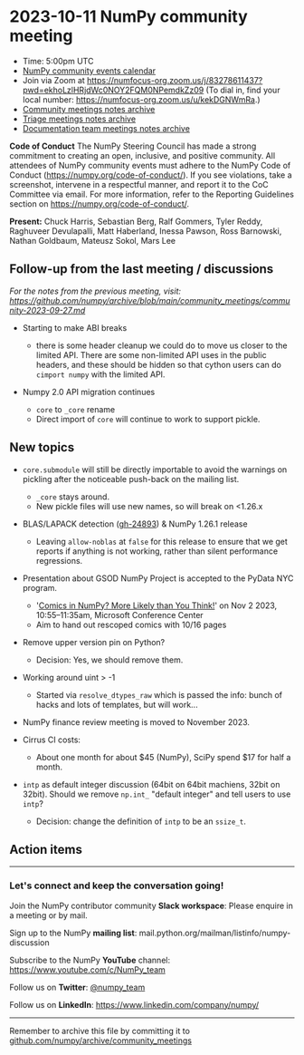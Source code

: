 # 2023-10-11 NumPy community meeting

- Time: 5:00pm UTC
- [NumPy community events calendar](https://scientific-python.org/calendars/)
- Join via Zoom at https://numfocus-org.zoom.us/j/83278611437?pwd=ekhoLzlHRjdWc0NOY2FQM0NPemdkZz09 (To dial in, find your local number: https://numfocus-org.zoom.us/u/kekDGNWmRa.)
- [Community meetings notes archive](https://github.com/numpy/archive/tree/main/community_meetings)
- [Triage meetings notes archive](https://github.com/numpy/archive/tree/master/triage_meetings)
- [Documentation team meetings notes archive](https://github.com/numpy/archive/tree/main/docs_team_meetings)

**Code of Conduct**
The NumPy Steering Council has made a strong commitment to creating an open, inclusive, and positive community. 
All attendees of NumPy community events must adhere to the NumPy Code of Conduct (https://numpy.org/code-of-conduct/). 
If you see violations, take a screenshot, intervene in a respectful manner, and report it to the CoC Committee via email. For more information, refer to the Reporting Guidelines section on https://numpy.org/code-of-conduct/.

**Present:** Chuck Harris, Sebastian Berg, Ralf Gommers, Tyler Reddy, Raghuveer Devulapalli, Matt Haberland, Inessa Pawson, Ross Barnowski, Nathan Goldbaum, Mateusz Sokol, Mars Lee

## Follow-up from the last meeting / discussions

_For the notes from the previous meeting, visit: https://github.com/numpy/archive/blob/main/community_meetings/community-2023-09-27.md_
- Starting to make ABI breaks
  - there is some header cleanup we could do to move us closer to the limited API. There are some non-limited API uses in the public headers, and these should be hidden so that cython users can do `cimport numpy` with the limited API.

- Numpy 2.0 API migration continues
    - `core` to `_core` rename
    - Direct import of `core` will continue to work to support pickle.

## New topics

- `core.submodule` will still be directly importable to avoid the warnings on pickling after the noticeable push-back on the mailing list.
  - `_core` stays around.
  - New pickle files will use new names, so will break on <1.26.x

- BLAS/LAPACK detection ([gh-24893](https://github.com/numpy/numpy/pull/24893)) & NumPy 1.26.1 release
    - Leaving `allow-noblas` at `false` for this release to ensure that we get reports if anything is not working, rather than silent performance regressions.
    
- Presentation about GSOD NumPy Project is accepted to the PyData NYC program.
    - '[Comics in NumPy? More Likely than You Think!](https://nyc2023.pydata.org/cfp/talk/MTUFNQ/)' on Nov 2 2023, 10:55–11:35am, Microsoft Conference Center
    - Aim to hand out rescoped comics with 10/16 pages

- Remove upper version pin on Python?
  - Decision: Yes, we should remove them.

- Working around uint > -1
  - Started via `resolve_dtypes_raw` which is passed the info: bunch of hacks and lots of templates, but will work...

- NumPy finance review meeting is moved to November 2023.

- Cirrus CI costs:
  - About one month for about $45 (NumPy), SciPy spend $17 for half a month.

- `intp` as default integer discussion (64bit on 64bit machiens, 32bit on 32bit). Should we remove `np.int_` "default integer" and tell users to use `intp`?

  - Decision: change the definition of `intp` to be an `ssize_t`.

## Action items



---

### Let's connect and keep the conversation going!
Join the NumPy contributor community **Slack workspace**: Please enquire in a meeting or by mail.

Sign up to the NumPy **mailing list**: mail.python.org/mailman/listinfo/numpy-discussion

Subscribe to the NumPy **YouTube** channel: https://www.youtube.com/c/NumPy_team

Follow us on **Twitter**: [@numpy_team](https://twitter.com/numpy_team)

Follow us on **LinkedIn**: https://www.linkedin.com/company/numpy/

---
Remember to archive this file by committing it to [github.com/numpy/archive/community_meetings](https://github.com/numpy/archive/tree/main/community_meetings)
